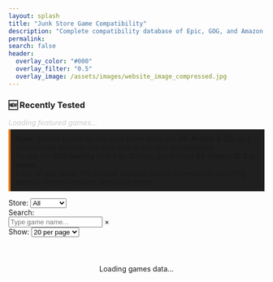 ```yaml
---
layout: splash
title: "Junk Store Game Compatibility"
description: "Complete compatibility database of Epic, GOG, and Amazon games tested on Steam Deck. Search hundreds of games with working status and setup notes."
permalink: 
search: false
header:
  overlay_color: "#000"
  overlay_filter: "0.5"
  overlay_image: /assets/images/website_image_compressed.jpg
---
```


<div class="spacer mt-4"></div>

<div class="feature-box games-featured-box">
  <h3>🆕 Recently Tested</h3>
  <div class="featured-row" id="featuredGamesRow">
    <div class="featured-entry">
      <span style="color: #ccc; font-style: italic;">Loading featured games...</span>
    </div>
  </div>
</div>

<script>
// Embed featured games data from Jekyll for the optimized table
window.featuredGamesData = {{ site.data.featured_games | jsonify }};
</script>

<p style="border-left: 4px solid #e67300; background-color: #1f1f1f; padding: 10px; margin-top: 5px;">
  <strong>Note:</strong> Games tested by the Junk Store team use <strong>GE-Proton 9-20</strong>, as it consistently provides the best out-of-the-box compatibility.<br>
  To use the <strong>EOS overlay</strong> with Epic Games, you'll need <strong>GE-Proton 10.2 or newer</strong>.<br>
  Click on any game title to view detailed testing information, including specific Proton versions and setup notes.
</p>

<div class="table-controls">
  <div class="control-group">
    <label for="storefrontFilter">Store:</label>
    <select id="storefrontFilter">
      <option value="All" selected="">All</option>
      <option value="Amazon">Amazon</option>
      <option value="Epic">Epic</option>
      <option value="GOG">GOG</option>
    </select>
  </div>
  
  <div class="control-group">
    <label for="searchInput">Search:</label>
    <div class="search-input-wrapper">
      <input type="text" id="searchInput" placeholder="Type game name..." autocomplete="off">
      <span id="clearSearch" class="search-clear-btn" title="Clear search">×</span>
    </div>
  </div>
  
  <div class="control-group">
    <label for="pageSizeSelect">Show:</label>
    <select id="pageSizeSelect">
      <option value="10">10 per page</option>
      <option value="20" selected="">20 per page</option>
      <option value="50">50 per page</option>
    </select>
  </div>
</div>

<div id="loadingIndicator" style="text-align: center; padding: 40px;">
  <p>Loading games data...</p>
</div>

<div class="games-table-wrapper" id="gamesTableContainer">
  <!-- Table will be generated by JavaScript -->
</div>

<script src="{{ '/assets/js/games-table-optimized.js' | relative_url }}"></script>